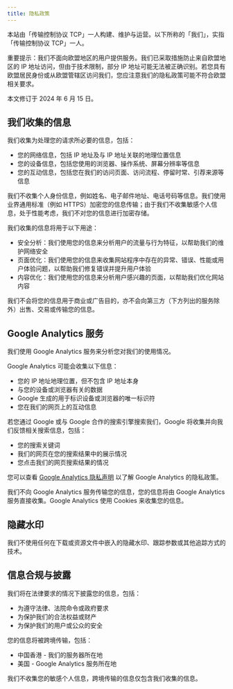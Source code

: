 ```yaml
---
title: 隐私政策
---
```


本站由「传输控制协议 TCP」一人构建、维护与运营。以下所称的「我们」，实指「传输控制协议 TCP」一人。

重要提示：我们不面向欧盟地区的用户提供服务。我们已采取措施防止来自欧盟地区的 IP 地址访问，但由于技术限制，部分 IP 地址可能无法被正确识别。若您具有欧盟居民身份或从欧盟管辖区访问我们，您应注意我们的隐私政策可能不符合欧盟相关要求。

本文修订于 2024 年 6 月 15 日。

## 我们收集的信息

我们收集为处理您的请求所必要的信息，包括：
 - 您的网络信息，包括 IP 地址及与 IP 地址关联的地理位置信息
 - 您的设备信息，包括您使用的浏览器、操作系统、屏幕分辨率等信息
 - 您的互动信息，包括您在我们的访问页面、访问流程、停留时常、引荐来源等信息

我们不收集个人身份信息，例如姓名、电子邮件地址、电话号码等信息。我们使用业界通用标准（例如 HTTPS）加密您的信息传输；由于我们不收集敏感个人信息，处于性能考虑，我们不对您的信息进行加密存储。

我们收集的信息将用于以下用途：
 - 安全分析：我们使用您的信息来分析用户的流量与行为特征，以帮助我们的维护网络安全
 - 页面优化：我们使用您的信息来收集网站程序中存在的异常、错误、性能或用户体验问题，以帮助我们修复错误并提升用户体验
 - 内容优化：我们使用您的信息来分析用户感兴趣的页面，以帮助我们优化网站内容

我们不会将您的信息用于商业或广告目的，亦不会向第三方（下方列出的服务除外）出售、交易或传输您的信息。

## Google Analytics 服务

我们使用 Google Analytics 服务来分析您对我们的使用情况。

Google Analytics 可能会收集以下信息：
 - 您的 IP 地址地理位置，但不包含 IP 地址本身
 - 与您的设备或浏览器有关的数据
 - Google 生成的用于标识设备或浏览器的唯一标识符
 - 您在我们的网页上的互动信息

若您通过 Google 或与 Google 合作的搜索引擎搜索我们，Google 将收集并向我们反馈相关搜索信息，包括：
 - 您的搜索关键词
 - 我们的网页在您的搜索结果中的展示情况
 - 您点击我们的网页搜索结果的情况

您可以查看 [Google Analytics 隐私声明](https://support.google.com/analytics/answer/6004245) 以了解 Google Analytics 的隐私政策。

我们不向 Google Analytics 服务传输您的信息，您的信息将由 Google Analytics 服务直接收集。Google Analytics 使用 Cookies 来收集您的信息。

## 隐藏水印
我们不使用任何在下载或资源文件中嵌入的隐藏水印、跟踪参数或其他追踪方式的技术。

## 信息合规与披露

我们将在法律要求的情况下披露您的信息，包括：
 - 为遵守法律、法院命令或政府要求
 - 为保护我们的合法权益或财产
 - 为保护我们的用户或公众的安全

您的信息将被跨境传输，包括：
  - 中国香港 - 我们的服务器所在地
  - 美国 - Google Analytics 服务所在地

我们不收集您的敏感个人信息，跨境传输的信息仅包含我们收集的信息。
